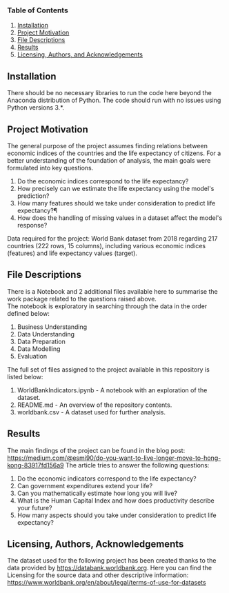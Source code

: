 ### Table of Contents

1. [Installation](#installation)
2. [Project Motivation](#motivation)
3. [File Descriptions](#files)
4. [Results](#results)
5. [Licensing, Authors, and Acknowledgements](#licensing)

## Installation <a name="installation"></a>

There should be no necessary libraries to run the code here beyond the Anaconda distribution of Python.  The code should run with no issues using Python versions 3.*.

## Project Motivation<a name="motivation"></a>

The general purpose of the project assumes finding relations between economic indices of the countries and the life expectancy of citizens. For a better understanding of the foundation of analysis, the main goals were formulated into key questions. 

1. Do the economic indices correspond to the life expectancy?
2. How precisely can we estimate the life expectancy using the model's prediction?
3. How many features should we take under consideration to predict life expectancy?¶
4. How does the handling of missing values in a dataset affect the model's response?

Data required for the project: World Bank dataset from 2018 regarding 217 countries (222 rows, 15 columns), including various economic indices (features) and life expectancy values (target).

## File Descriptions <a name="files"></a>

There is a Notebook and 2 additional files available here to summarise the work package related to the questions raised above.  
The notebook is exploratory in searching through the data in the order defined below:

1. Business Understanding
2. Data Understanding
3. Data Preparation
4. Data Modelling
5. Evaluation

The full set of files assigned to the project available in this repository is listed below:

1. WorldBankIndicators.ipynb - A notebook with an exploration of the dataset.
2. README.md - An overview of the repository contents.
3. worldbank.csv - A dataset used for further analysis.

## Results<a name="results"></a>

The main findings of the project can be found in the blog post: https://medium.com/@esmi90/do-you-want-to-live-longer-move-to-hong-kong-83917fd156a9
The article tries to answer the following questions:

1. Do the economic indicators correspond to the life expectancy?
2. Can government expenditures extend your life?
3. Can you mathematically estimate how long you will live?
4. What is the Human Capital Index and how does productivity describe your future?
5. How many aspects should you take under consideration to predict life expectancy?

## Licensing, Authors, Acknowledgements<a name="licensing"></a>

The dataset used for the following project has been created thanks to the data provided by https://databank.worldbank.org. Here you can find the Licensing for the source data and other descriptive information: https://www.worldbank.org/en/about/legal/terms-of-use-for-datasets



